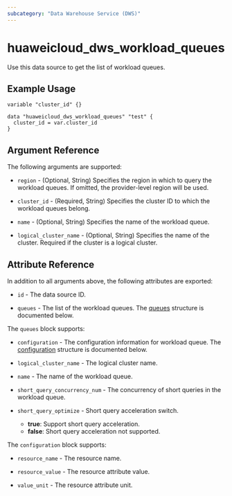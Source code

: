 ```yaml
---
subcategory: "Data Warehouse Service (DWS)"
---
```


# huaweicloud_dws_workload_queues

Use this data source to get the list of workload queues.

## Example Usage

```hcl
variable "cluster_id" {}

data "huaweicloud_dws_workload_queues" "test" {
  cluster_id = var.cluster_id
}
```

## Argument Reference

The following arguments are supported:

* `region` - (Optional, String) Specifies the region in which to query the workload queues.
  If omitted, the provider-level region will be used.

* `cluster_id` - (Required, String) Specifies the cluster ID to which the workload queues belong.

* `name` - (Optional, String) Specifies the name of the workload queue.

* `logical_cluster_name` - (Optional, String) Specifies the name of the cluster. Required
  if the cluster is a logical cluster.

## Attribute Reference

In addition to all arguments above, the following attributes are exported:

* `id` - The data source ID.

* `queues` - The list of the workload queues.
  The [queues](#attrblock_queues) structure is documented below.

<a name="attrblock_queues"></a>
The `queues` block supports:

* `configuration` - The configuration information for workload queue.
  The [configuration](#attrblock_queues_configuration) structure is documented below.

* `logical_cluster_name` - The logical cluster name.

* `name` - The name of the workload queue.

* `short_query_concurrency_num` - The concurrency of short queries in the workload queue.

* `short_query_optimize` - Short query acceleration switch.
  + **true**: Support short query acceleration.
  + **false**: Short query acceleration not supported.

<a name="attrblock_queues_configuration"></a>
The `configuration` block supports:

* `resource_name` - The resource name.

* `resource_value` - The resource attribute value.

* `value_unit` - The resource attribute unit.
